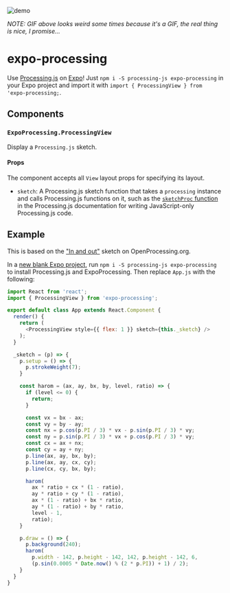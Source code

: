 ![demo](https://raw.githubusercontent.com/expo/expo-processing/master/demo.gif "demo")

*NOTE: GIF above looks weird some times because it's a GIF, the real thing is nice, I promise...*

# expo-processing

Use [Processing.js](http://processingjs.org) on [Expo](https://expo.io)! Just
`npm i -S processing-js expo-processing` in your Expo project and import it with
`import { ProcessingView } from 'expo-processing;`.

## Components

### `ExpoProcessing.ProcessingView`

Display a `Processing.js` sketch.

#### Props

The component accepts all `View` layout props for specifying its layout.

- `sketch`: A Processing.js sketch function that takes a `processing` instance
  and calls Processing.js functions on it, such as the [`sketchProc` function](http://processingjs.org/articles/jsQuickStart.html#javascriptonlyprocessingcode) in
  the Processing.js documentation for writing JavaScript-only Processing.js
  code.

## Example

This is based on
the ["In and out"](https://www.openprocessing.org/sketch/434617) sketch on
OpenProcessing.org.

In
a
[new blank Expo project](https://docs.expo.io/versions/v18.0.0/guides/up-and-running.html),
run `npm i -S processing-js expo-processing` to install Processing.js and ExpoProcessing. Then replace
`App.js` with the following:

```js
import React from 'react';
import { ProcessingView } from 'expo-processing';

export default class App extends React.Component {
  render() {
    return (
      <ProcessingView style={{ flex: 1 }} sketch={this._sketch} />
    );
  }

  _sketch = (p) => {
    p.setup = () => {
      p.strokeWeight(7);
    }

    const harom = (ax, ay, bx, by, level, ratio) => {
      if (level <= 0) {
        return;
      }

      const vx = bx - ax;
      const vy = by - ay;
      const nx = p.cos(p.PI / 3) * vx - p.sin(p.PI / 3) * vy;
      const ny = p.sin(p.PI / 3) * vx + p.cos(p.PI / 3) * vy;
      const cx = ax + nx;
      const cy = ay + ny;
      p.line(ax, ay, bx, by);
      p.line(ax, ay, cx, cy);
      p.line(cx, cy, bx, by);

      harom(
        ax * ratio + cx * (1 - ratio),
        ay * ratio + cy * (1 - ratio),
        ax * (1 - ratio) + bx * ratio,
        ay * (1 - ratio) + by * ratio,
        level - 1,
        ratio);
    }

    p.draw = () => {
      p.background(240);
      harom(
        p.width - 142, p.height - 142, 142, p.height - 142, 6,
        (p.sin(0.0005 * Date.now() % (2 * p.PI)) + 1) / 2);
    }
  }
}
````
